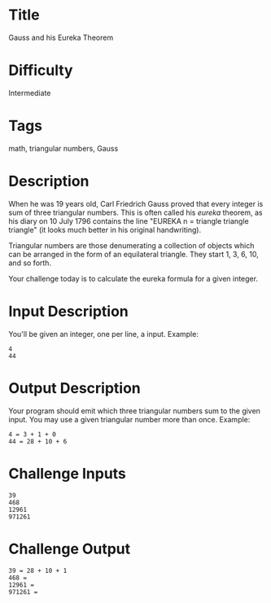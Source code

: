 # Title

Gauss and his Eureka Theorem

# Difficulty

Intermediate

# Tags

math, triangular numbers, Gauss

# Description

When he was 19 years old, Carl Friedrich Gauss proved that every integer is sum of three triangular numbers. This is often called his _eureka_ theorem, as his diary on 10 July 1796 contains the line "EUREKA n = triangle triangle triangle" (it looks much better in his original handwriting). 

Triangular numbers are those denumerating a collection of objects which can be arranged in the form of an equilateral triangle. They start 1, 3, 6, 10, and so forth. 

Your challenge today is to calculate the eureka formula for a given integer. 

# Input Description

You'll be given an integer, one per line, a input. Example:

    4
    44

# Output Description

Your program should emit which three triangular numbers sum to the given input. You may use a given triangular number more than once. Example:

    4 = 3 + 1 + 0
    44 = 28 + 10 + 6

# Challenge Inputs

    39
    468
    12961
    971261

# Challenge Output

    39 = 28 + 10 + 1
    468 = 
    12961 = 
    971261 = 
